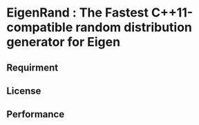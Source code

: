 # EigenRand : The Fastest C++11-compatible random distribution generator for Eigen

## Requirment

## License

## Performance


